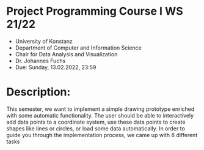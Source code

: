 # Project Programming Course I WS 21/22
* University of Konstanz
* Department of Computer and Information Science
* Chair for Data Analysis and Visualization
* Dr. Johannes Fuchs
* Due: Sunday, 13.02.2022, 23:59

# Description:
This semester, we want to implement a simple drawing prototype enriched with some 
automatic functionality. The user should be able to interactively add data points to a 
coordinate system, use these data points to create shapes like lines or circles, or load some 
data automatically. In order to guide you through the implementation process, we came up 
with 8 different tasks
